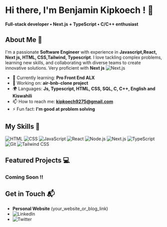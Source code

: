 # Hi there, I'm Benjamin Kipkoech ! 👋
**Full‑stack developer • Next.js + TypeScript • C/C++ enthusiast**

## About Me 🚀

I'm a passionate **Software Engineer** with experience in **Javascript,React, Next js, HTML, CSS,Tailwind, Typescript**. I love tackling complex problems, learning new skills, and collaborating with diverse teams to create innovative solutions.
Very proficient with **Next js** ![Next.js](https://img.shields.io/badge/Next.js-black?logo=next.js)

- 🌱 Currently learning: **Pro Front End ALX**
- 🔭 Working on: **air-bnb-clone project**
- 🌍 Languages: **Js, Typescript, HTML, CSS, SQL, C, C++, English and Kiswahili**
- 📫 How to reach me: **kipkoech9275@gmail.com**
- ⚡ Fun fact: **I'm good at problem solving**

## My Skills 🧠

![HTML](https://img.shields.io/badge/-HTML-E34F26?style=flat-square&logo=html5&logoColor=white)
![CSS](https://img.shields.io/badge/-CSS-1572B6?style=flat-square&logo=css3&logoColor=white)
![JavaScript](https://img.shields.io/badge/-JavaScript-F7DF1E?style=flat-square&logo=javascript&logoColor=black)
![React](https://img.shields.io/badge/-React-61DAFB?style=flat-square&logo=react&logoColor=black)
![Node.js](https://img.shields.io/badge/-Node.js-339933?style=flat-square&logo=node.js&logoColor=white)
![Next.js](https://img.shields.io/badge/Next.js-black?logo=next.js)
![TypeScript](https://img.shields.io/badge/TypeScript-blue?logo=typescript)
![Git](https://img.shields.io/badge/Git-F05032?style=flat&logo=git&logoColor=white)
![Tailwind CSS](https://img.shields.io/badge/Tailwind_CSS-06B6D4?style=flat&logo=tailwind-css&logoColor=white)




## Featured Projects 💻

### Coming Soon !!

## Get in Touch 📬

- **Personal Website** (your_website_or_blog_link)
- ![**LinkedIn**](https://www.linkedin.com/in/benjamin-kipkoech/) 
- ![**Twitter**](https://x.com/Benjikip75)


